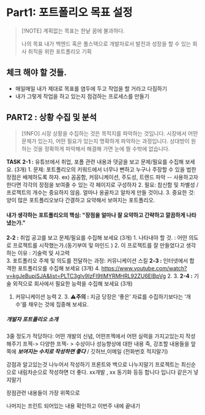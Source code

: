 # Part1: 포트폴리오 목표 설정


> [!NOTE] 계획없는 목표는 한낱 꿈에 불과하다.
>
>나의 목표
>내가 백엔드 혹은 풀스텍으로 개발자로서 발전과 성장을 할 수 있는 회사 취직을 위한 포트폴리오 기획
## 체크 해야 할 것들.
- 매일매일 내가 제대로 목표를 염두에 두고 작업을 할 거라고 다짐하기
- 내가 그렇게 작업을 하고 있는지 점검하는 프로세스를 만들기
## PART2 : 상황 수집 및 분석
>[!INFO] 
> 시장 상황을 수집하는 것은 목적지를 파악하는 것입니다. 시장에서 어떤 문제가 있는지, 어떤 필요가 있는지 명확하게 파악하는 과정입니다. 상대방이 원하는 것을 정확하게 파악해서 해결해 가면 눈에 띌 수밖에 없습니다.

**TASK**
**2-1 :** 유튜브에서 취업, 포폴 관련 내용과 댓글을 보고 문제/필요를 수집해 보세요. (3개)
	1. 문제: 포트폴리오의 키워드에서 너무나 뻔하고 누구나 주장할 수 있을 법한 장점은 배제하도록 하자.
	   ex) 꼼꼼함, 커뮤니케이션, 주도성, 트렌드 파악 -- 사용하고자 한다면 각각의 장점을 보여줄 수 있는 각 페이지로 구성하자
	2. 필요: 참신함 및 차별성 / 프로젝트의 개수는 중요하지 않음. 얼마나 옹골차고 알차게 만들 것이냐. 
	3. 중요한 것: 양이 많은 포트폴리오보다 간결하고 요약해서 보여지는 포트폴리오. 
#### 내가 생각하는 포트폴리오의 핵심: "장점을 얼마나 잘 요약하고 간략하고 깔끔하게 나타냈는가."
**2-2 :** 취업 공고를 보고 문제/필요를 수집해 보세요 (3개)
	1. 나타내야 할 것. : 어떤 의도로 프로젝트를 시작했는가.(동기부여 및 마인드 ) 
	2. 이 프로젝트를 잘 만들었다고 생각하는 이유 : 기술력 및 사고력  
	3. 포트폴리오 주제 및 의도를 전달하는 과정: 커뮤니케이션 스킬 
**2-3 :** 인터넷에서 합격한 포트폴리오를 수집해 보세요 (3개)
	4. https://www.youtube.com/watch?v=kgJeBupiSJA&list=PLTC3gIv9IzFI9tlMYRMHRL92ZU6EIBpVg
	2.
	3.
**2-4 :** 기술 외적으로 회사에서 필요한 능력을 수집해 보세요 (3개)
	
1. 커뮤니케이션 능력
	2.
	3.
⚠️**주의 :** 지금 당장은 ‘좋은’ 자료를 수집하기보다는 ‘개수’를 채우는 것에 집중해 보세요.



##### 개발자 포트폴리오 소개
3줄 정도가 적당하다: 
어떤 개발의 신념, 어떤프젝에서 어떤 실력을 가지고있는지 작성해주기 
프젝-> 다양한 프젝- > 수상이나 성능향상에 대한 내용 즉, 강조할 내용들을 앞쪽에 
***보여지는 수치로 작성하면 좋다*** / 깃허브,이메일 (전화번호 적지말기) 

강점과 알고있는것 나누어서 작성하기 
프론트와 백으로 나누지말기 
프로젝트는 최신순으로 내림차순으로  작성하면 더 좋다.
xx개발 , xx 동기화 등등  합니다 입니다 같은거 넣지말기

장점관련 내용들이 가장 위쪽으로 

 나머지는 프린트 되어있는 내용 확인하고 이번주 내에 끝내기